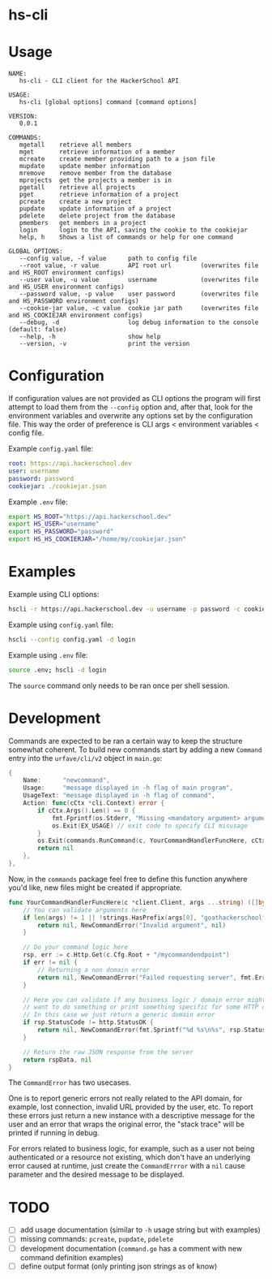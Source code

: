 # hs-cli
# Usage
```
NAME:
   hs-cli - CLI client for the HackerSchool API

USAGE:
   hs-cli [global options] command [command options]

VERSION:
   0.0.1

COMMANDS:
   mgetall    retrieve all members
   mget       retrieve information of a member
   mcreate    create member providing path to a json file
   mupdate    update member information
   mremove    remove member from the database
   mprojects  get the projects a member is in
   pgetall    retrieve all projects
   pget       retrieve information of a project
   pcreate    create a new project
   pupdate    update information of a project
   pdelete    delete project from the database
   pmembers   get members in a project
   login      login to the API, saving the cookie to the cookiejar
   help, h    Shows a list of commands or help for one command

GLOBAL OPTIONS:
   --config value, -f value      path to config file
   --root value, -r value        API root url        (overwrites file and HS_ROOT environment configs)
   --user value, -u value        username            (overwrites file and HS_USER environment configs)
   --password value, -p value    user password       (overwrites file and HS_PASSWORD environment configs)
   --cookie-jar value, -c value  cookie jar path     (overwrites file and HS_COOKIEJAR environment configs)
   --debug, -d                   log debug information to the console (default: false)
   --help, -h                    show help
   --version, -v                 print the version
```
# Configuration
If configuration values are not provided as CLI options the program will first attempt to load them from the `--config` option and, after that, look for the environment variables and overwrite any options set by the configuration file. This way the order of preference is CLI args < environment variables < config file.

Example `config.yaml` file:
```yml
root: https://api.hackerschool.dev
user: username 
password: password
cookiejar: ./cookiejar.json
```
Example `.env` file:
```sh
export HS_ROOT="https://api.hackerschool.dev"
export HS_USER="username"
export HS_PASSWORD="password"
export HS_HS_COOKIERJAR="/home/my/cookiejar.json"
```

# Examples

Example using CLI options:
```sh
hscli -r https://api.hackerschool.dev -u username -p password -c cookiejar.json -d login 
```
Example using `config.yaml` file:
```sh
hscli --config config.yaml -d login
```

Example using `.env` file:
```sh
source .env; hscli -d login
```
The `source` command only needs to be ran once per shell session.

# Development
Commands are expected to be ran a certain way to keep the structure somewhat coherent.
To build new commands start by adding a new `Command` entry into the `urfave/cli/v2` object in `main.go`:
```go
{
    Name:      "newcommand",
    Usage:     "message displayed in -h flag of main program",
    UsageText: "message displayed in -h flag of command",
    Action: func(cCtx *cli.Context) error {
        if cCtx.Args().Len() == 0 {
            fmt.Fprintf(os.Stderr, "Missing <mandatory argument> argument\n")
            os.Exit(EX_USAGE) // exit code to specify CLI misusage 
        }
        os.Exit(commands.RunCommand(c, YourCommandHandlerFuncHere, cCtx.Args()...))
        return nil
    },
},
```
Now, in the `commands` package feel free to define this function anywhere you'd like, new files might be created if appropriate.
```go
func YourCommandHandlerFuncHere(c *client.Client, args ...string) ([]byte, error) {
    // You can validate arguments here
    if len(args) != 1 || !strings.HasPrefix(args[0], "goathackerschool") {
        return nil, NewCommandError("Invalid argument", nil)
    }

    // Do your command logic here
    rsp, err := c.Http.Get(c.Cfg.Root + "/mycommandendpoint")
    if err != nil {
        // Returning a non domain error
        return nil, NewCommandError("Failed requesting server", fmt.Errorf("http.Get %s: %w", "mycommandendpoint"; err)
    }

    // Here you can validate if any business logic / domain error might have occured, for example you might
    // want to do something or print something specific for some HTTP codes (404, 401, etc.) 
    // In this case we just return a generic domain error
    if rsp.StatusCode != http.StatusOK {
        return nil, NewCommandError(fmt.Sprintf("%d %s\n%s", rsp.StatusCode, http.StatusText(rsp.StatusCode), string(rspJson)), nil)
    }

    // Return the raw JSON response from the server
    return rspData, nil
}
```

The `CommandError` has two usecases. 

One is to report generic errors not really related to the API domain, for example, lost connection, invalid URL provided by the user, etc. To report these errors just return a new instance with a descriptive message for the user and an error that wraps the original error, the "stack trace" will be printed if running in debug.

For errors related to business logic, for example, such as a user not being authenticated or a resource not existing, which don't have an underlying error caused at runtime, just create the `CommandErrror` with a `nil` cause parameter and the desired message to be displayed.

# TODO
- [ ] add usage documentation (similar to `-h` usage string but with examples)
- [ ] missing commands: `pcreate`, `pupdate`, `pdelete`
- [ ] development documentation (`command.go` has a comment with new command definition examples)
- [ ] define output format  (only printing json strings as of know)
